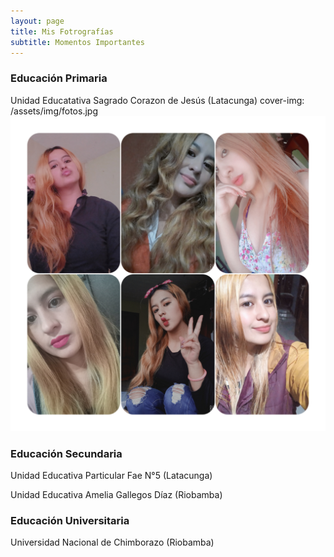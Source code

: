 ```yaml
---
layout: page
title: Mis Fotrografías 
subtitle: Momentos Importantes  
---
```

### Educación Primaria
Unidad Educatativa Sagrado Corazon de Jesús (Latacunga)
cover-img: /assets/img/fotos.jpg
<img src="assets/img/fotos.jpg"> 



### Educación Secundaria
Unidad Educativa Particular Fae N°5 (Latacunga)


Unidad Educativa Amelia Gallegos Díaz (Riobamba)



### Educación Universitaria
Universidad Nacional de Chimborazo (Riobamba)
